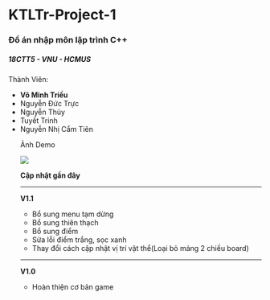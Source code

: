 # KTLTr-Project-1
<h3>Đồ án nhập môn lập trình C++</h3> 
<h5>18CTT5 - VNU - HCMUS</h3>
<p>
  Thành Viên:
 <ul>
   <li><b>Võ Minh Triều</b></li>
   <li>Nguyễn Đức Trực</li>
   <li>Nguyễn Thủy</li></li>
   <li>Tuyết Trinh</li>
   <li>Nguyễn Nhị Cẩm Tiên</li>
</p>

Ảnh Demo

<img src="https://i.imgur.com/tIW7wRp.png">

<b>Cập nhật gần đây</b>
<hr/>
<b>V1.1</b>
<ul>
  <li>Bổ sung menu tạm dừng</li>
  <li>Bổ sung thiên thạch</li>
  <li>Bổ sung điểm</li>
  <li>Sửa lỗi điểm trắng, sọc xanh</li>
  <li>Thay đổi cách cập nhật vị trí vật thể(Loại bỏ mảng 2 chiều board)</li>
</ul>
<hr/>
<b>V1.0</b>
<ul>
  <li>Hoàn thiện cơ bản game</b>
</ul>
